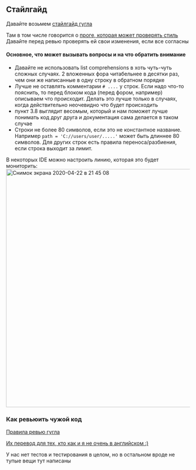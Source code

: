 ## Стайлгайд

Давайте возьмем [стайлгайд гугла](https://google.github.io/styleguide/pyguide.html)

Там в том числе говорится о [проге, которая может проверять стиль](https://www.pylint.org)
Давайте перед ревью проверять ей свои изменения, если все согласны

#### Основное, что может вызывать вопросы и на что обратить внимание
- Давайте не использовать list comprehensions в хоть чуть-чуть сложных случаях. 2 вложенных фора читабельнее в десятки раз, чем они же написанные в одну строку в обратном порядке
- Лучше не оставлять комментарии `# ....` у строк. Если надо что-то пояснить, то перед блоком кода (перед фором, например) описываем что происходит. Делать это лучше только в случаях, когда действительно неочевидно что будет происходить
- пункт 3.8 выглядит весомым, который и нам поможет лучше понимать код друг друга и документация сама делается в таком случае
- Строки не более 80 символов, если это не константное название.
Например `path = 'C://users/user/.....'` может быть длиннее 80 символов.
Для других строк есть правила переноса/разбиения, если строка выходит за лимит. 

В некоторых IDE можно настроить линию, которая это будет мониторить:
<img width="652" alt="Снимок экрана 2020-04-22 в 21 45 08" src="https://user-images.githubusercontent.com/38105548/80021070-aab9cc80-84e2-11ea-85b4-c7bc1075f575.png">


### Как ревьюить чужой код
[Правила ревью гугла](https://github.com/google/eng-practices/blob/master/review/reviewer/looking-for.md)

[Их перевод для тех, кто как и я не очень в английском :)](https://habr.com/ru/post/473308/)

У нас нет тестов и тестирования в целом, но в остальном вроде не тупые вещи тут написаны

